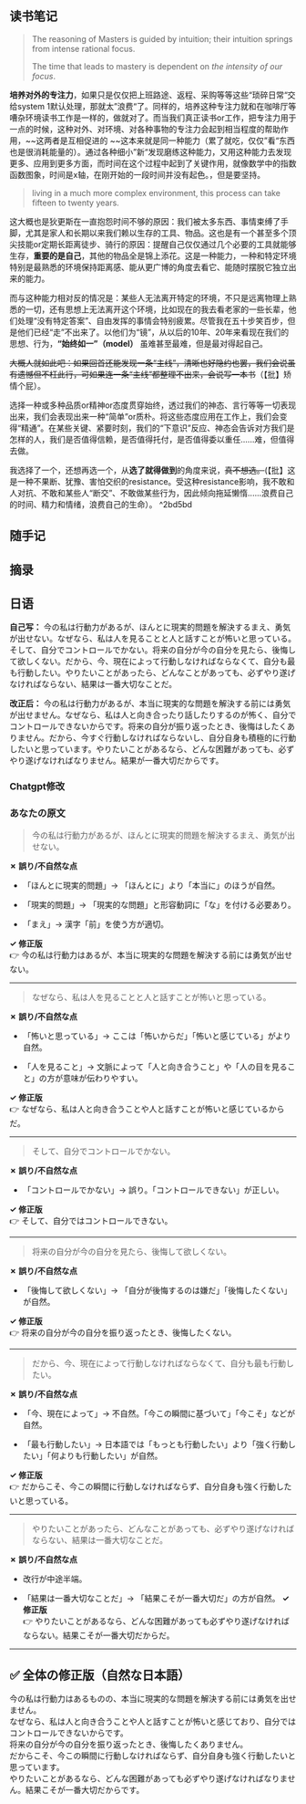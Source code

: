 ## 读书笔记

> The reasoning of Masters is guided by intuition; their intuition springs from intense rational focus.
> 
> The time that leads to mastery is dependent on *the intensity of our focus*.

**培养对外的专注力**，如果只是仅仅把上班路途、返程、采购等等这些“琐碎日常“交给system 1默认处理，那就太”浪费“了。同样的，培养这种专注力就和在咖啡厅等嘈杂环境读书工作是一样的，做就对了。而当我们真正读书or工作，把专注力用于一点的时候，这种对外、对环境、对各种事物的专注力会起到相当程度的帮助作用，~~这两者是互相促进的
~~这本来就是同一种能力（累了就吃，仅仅”看“东西也是很消耗能量的）。通过各种细小”新“发现磨练这种能力，又用这种能力去发现更多、应用到更多方面，而时间在这个过程中起到了关键作用，就像数学中的指数函数图象，时间是x轴，在刚开始的一段时间并没有起色。，但是要坚持。

> living in a much more complex environment, this process can take fifteen to twenty years.

这大概也是狄更斯在一直抱怨时间不够的原因：我们被太多东西、事情束缚了手脚，尤其是家人和长期以来我们赖以生存的工具、物品。这也是有一个甚至多个顶尖技能or定期长距离徒步、骑行的原因：提醒自己仅仅通过几个必要的工具就能够生存，**重要的是自己**，其他的物品全是锦上添花。这是一种能力，一种和特定环境特别是最熟悉的环境保持距离感、能从更广博的角度去看它、能随时摆脱它独立出来的能力。

而与这种能力相对反的情况是：某些人无法离开特定的环境，不只是远离物理上熟悉的一切，还有思想上无法离开这个环境，比如现在的我去看老家的一些长辈，他们处理“没有特定答案”、自由发挥的事情会特别疲累。尽管我在五十步笑百步，但是他们已经“走”不出来了。以他们为“镜”，从以后的10年、20年来看现在我们的思想、行为，**“始终如一”（model）** 虽难甚至最难，但是最对得起自己。

~~大概人就如此吧：如果回首还能发现一条“主线”，清晰也好隐约也罢，我们会说虽有遗憾但不枉此行，可如果连一条“主线”都整理不出来，会说写一本书~~（【批】矫情个屁）。

选择一种或多种品质or精神or态度贯穿始终，透过我们的神态、言行等等一切表现出来，我们会表现出来一种“简单”or质朴。将这些态度应用在工作上，我们会变得“精通”。在某些关键、紧要时刻，我们的“下意识”反应、神态会告诉对方我们是怎样的人，我们是否值得信赖，是否值得托付，是否值得委以重任......难，但值得去做。

我选择了一个，还想再选一个，从**选了就得做到**的角度来说，~~真不想选。~~(【批】这是一种不果断、犹豫、害怕交织的resistance。受这种resistance影响，我不敢和人对抗、不敢和某些人“断交”、不敢做某些行为，因此倾向拖延懒惰......浪费自己的时间、精力和情绪，浪费自己的生命）。 ^2bd5bd


## 随手记


## 摘录

## 日语

**自己写：**
今の私は行動力があるが、ほんとに現実的問題を解決するまえ、勇気が出せない。なぜなら、私は人を見ることと人と話すことが怖いと思っている。そして、自分でコントロールでかない。将来の自分が今の自分を見たら、後悔して欲しくない。だから、今、現在によって行動しなければならなくて、自分も最も行動したい。やりたいことがあったら、どんなことがあっても、必ずやり遂げなければならない、結果は一番大切なことだ。

**改正后：**
今の私は行動力があるが、本当に現実的な問題を解決する前には勇気が出せません。なぜなら、私は人と向き合ったり話したりするのが怖く、自分でコントロールできないからです。将来の自分が振り返ったとき、後悔はしたくありません。だから、今すぐ行動しなければならないし、自分自身も積極的に行動したいと思っています。やりたいことがあるなら、どんな困難があっても、必ずやり遂げなければなりません。結果が一番大切だからです。

### Chatgpt修改
### あなたの原文

> 今の私は行動力があるが、ほんとに現実的問題を解決するまえ、勇気が出せない。

**✗ 誤り/不自然な点**

- 「ほんとに現実的問題」→ 「ほんとに」より「本当に」のほうが自然。
    
- 「現実的問題」→ 「現実的な問題」と形容動詞に「な」を付ける必要あり。
    
- 「まえ」→ 漢字「前」を使う方が適切。
    
**✓ 修正版**  
👉 今の私は行動力はあるが、本当に現実的な問題を解決する前には勇気が出せない。

---

> なぜなら、私は人を見ることと人と話すことが怖いと思っている。

**✗ 誤り/不自然な点**

- 「怖いと思っている」→ ここは「怖いからだ」「怖いと感じている」がより自然。
    
- 「人を見ること」→ 文脈によって「人と向き合うこと」や「人の目を見ること」の方が意味が伝わりやすい。
    
**✓ 修正版**  
👉 なぜなら、私は人と向き合うことや人と話すことが怖いと感じているからだ。

---

> そして、自分でコントロールでかない。

**✗ 誤り/不自然な点**

- 「コントロールでかない」→ 誤り。「コントロールできない」が正しい。
    
**✓ 修正版**  
👉 そして、自分ではコントロールできない。

---

> 将来の自分が今の自分を見たら、後悔して欲しくない。

**✗ 誤り/不自然な点**

- 「後悔して欲しくない」→ 「自分が後悔するのは嫌だ」「後悔したくない」が自然。
    
**✓ 修正版**  
👉 将来の自分が今の自分を振り返ったとき、後悔したくない。

---

> だから、今、現在によって行動しなければならなくて、自分も最も行動したい。

**✗ 誤り/不自然な点**

- 「今、現在によって」→ 不自然。「今この瞬間に基づいて」「今こそ」などが自然。
    
- 「最も行動したい」→ 日本語では「もっとも行動したい」より「強く行動したい」「何よりも行動したい」が自然。
    
**✓ 修正版**  
👉 だからこそ、今この瞬間に行動しなければならず、自分自身も強く行動したいと思っている。

---

> やりたいことがあったら、どんなことがあっても、必ずやり遂げなければならない、結果は一番大切なことだ。

**✗ 誤り/不自然な点**

- 改行が中途半端。
    
- 「結果は一番大切なことだ」→ 「結果こそが一番大切だ」の方が自然。
**✓ 修正版**  
👉 やりたいことがあるなら、どんな困難があっても必ずやり遂げなければならない。結果こそが一番大切だからだ。

---
## ✅ 全体の修正版（自然な日本語）

今の私は行動力はあるものの、本当に現実的な問題を解決する前には勇気を出せません。  
なぜなら、私は人と向き合うことや人と話すことが怖いと感じており、自分ではコントロールできないからです。  
将来の自分が今の自分を振り返ったとき、後悔したくありません。  
だからこそ、今この瞬間に行動しなければならず、自分自身も強く行動したいと思っています。  
やりたいことがあるなら、どんな困難があっても必ずやり遂げなければなりません。結果こそが一番大切だからです。